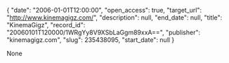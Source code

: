 {
  "date": "2006-01-01T12:00:00", 
  "open_access": true, 
  "target_url": "http://www.kinemagigz.com/", 
  "description": null, 
  "end_date": null, 
  "title": "KinemaGigz", 
  "record_id": "20060101T120000/1WRgYy8V9XSbLaGgm89xxA==", 
  "publisher": "kinemagigz.com", 
  "slug": 235438095, 
  "start_date": null
}

None